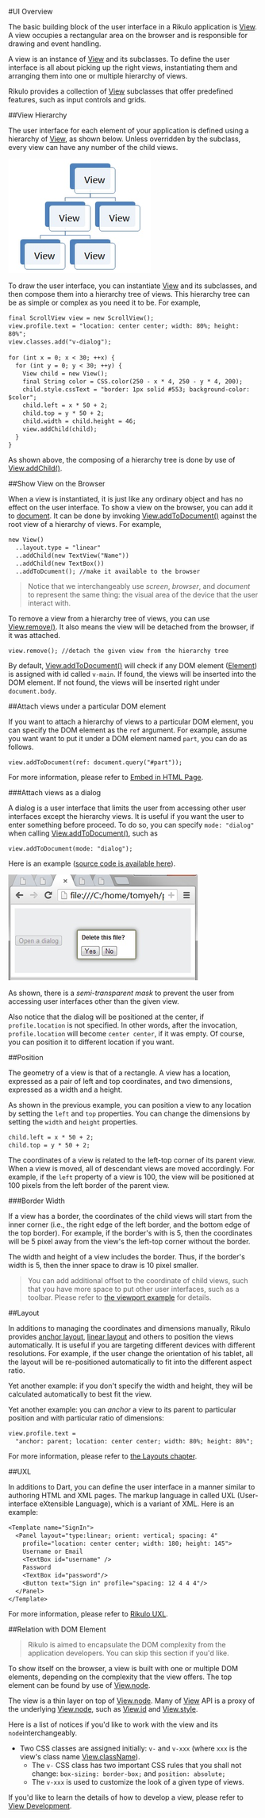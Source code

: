 #UI Overview

The basic building block of the user interface in a Rikulo application is [View](api:view). A view occupies a rectangular area on the browser and is responsible for drawing and event handling.

A view is an instance of [View](api:view) and its subclasses. To define the user interface is all about picking up the right views, instantiating them and arranging them into one or multiple hierarchy of views.

Rikulo provides a collection of [View](api:view) subclasses that offer predefined features, such as input controls and grids.

##View Hierarchy

The user interface for each element of your application is defined using a hierarchy of [View](api:view), as shown below. Unless overridden by the subclass, every view can have any number of the child views.

![Tree of Views](view-hierarchy.jpg?raw=true)

To draw the user interface, you can instantiate [View](api:view) and its subclasses, and then compose them into a hierarchy tree of views. This hierarchy tree can be as simple or complex as you need it to be. For example,

    final ScrollView view = new ScrollView();
    view.profile.text = "location: center center; width: 80%; height: 80%";
    view.classes.add("v-dialog");

    for (int x = 0; x < 30; ++x) {
      for (int y = 0; y < 30; ++y) {
        View child = new View();
        final String color = CSS.color(250 - x * 4, 250 - y * 4, 200);
        child.style.cssText = "border: 1px solid #553; background-color: $color";
        child.left = x * 50 + 2;
        child.top = y * 50 + 2;
        child.width = child.height = 46;
        view.addChild(child);
      }
    }

As shown above, the composing of a hierarchy tree is done by use of [View.addChild()](api:view).

##Show View on the Browser

When a view is instantiated, it is just like any ordinary object and has no effect on the user interface. To show a view on the browser, you can add it to [document](dart:html). It can be done by invoking [View.addToDocument()](api:view) against the root view of a hierarchy of views. For example,

    new View()
      ..layout.type = "linear"
      ..addChild(new TextView("Name"))
      ..addChild(new TextBox())
      ..addToDcument(); //make it available to the browser

> Notice that we interchangeably use *screen*, *browser*, and *document* to represent the same thing: the visual area of the device that the user interact with.

To remove a view from a hierarchy tree of views, you can use [View.remove()](api:view). It also means the view will be detached from the browser, if it was attached.

    view.remove(); //detach the given view from the hierarchy tree

By default, [View.addToDocument()](api:view) will check if any DOM element ([Element](dart:html)) is assigned with id called `v-main`. If found, the views will be inserted into the DOM element. If not found, the views will be inserted right under `document.body`.

##Attach views under a particular DOM element

If you want to attach a hierarchy of views to a particular DOM element, you can specify the DOM element as the `ref` argument. For example, assume you want want to put it under a DOM element named `part`, you can do as follows.

    view.addToDocument(ref: document.query("#part"));

For more information, please refer to [Embed in HTML Page](Embed_in_HTML_Page.md).

###Attach views as a dialog

A dialog is a user interface that limits the user from accessing other user interfaces except the hierarchy views. It is useful if you want the user to enter something before proceed. To do so, you can specify `mode: "dialog"` when calling [View.addToDocument()](api:view), such as

    view.addToDocument(mode: "dialog");

Here is an example ([source code is available here](https://github.com/rikulo/rikulo/blob/master/test/TestDialog2.html)).

![Dialog](dialog.jpg?raw=true)

As shown, there is a *semi-transparent mask* to prevent the user from accessing user interfaces other than the given view.

Also notice that the dialog will be positioned at the center, if `profile.location` is not specified. In other words, after the invocation, `profile.location` will become `center center`, if it was empty. Of course, you can position it to different location if you want.

##Position

The geometry of a view is that of a rectangle. A view has a location, expressed as a pair of left and top coordinates, and two dimensions, expressed as a width and a height.

As shown in the previous example, you can position a view to any location by setting the `left` and `top` properties. You can change the dimensions by setting the `width` and `height` properties.

    child.left = x * 50 + 2;
    child.top = y * 50 + 2;

The coordinates of a view is related to the left-top corner of its parent view. When a view is moved, all of descendant views are moved accordingly. For example, if the `left` property of a view is 100, the view will be positioned at 100 pixels from the left border of the parent view. 

###Border Width

If a view has a border, the coordinates of the child views will start from the inner corner (i.e., the right edge of the left border, and the bottom edge of the top border). For example, if the border's with is 5, then the coordinates will be 5 pixel away from the view's the left-top corner without the border.

The width and height of a view includes the border. Thus, if the border's width is 5, then the inner space to draw is 10 pixel smaller.

> You can add additional offset to the coordinate of child views, such that you have more space to put other user interfaces, such as a toolbar. Please refer to [the viewport example](source:example) for details.

##Layout

In additions to managing the coordinates and dimensions manually, Rikulo provides [anchor layout](../../Layouts/Anchor_Layout.md), [linear layout](../../Layouts/Linear_Layout.md) and others to position the views automatically. It is useful if you are targeting different devices with different resolutions. For example, if the user change the orientation of his tablet, all the layout will be re-positioned automatically to fit into the different aspect ratio.

Yet another example: if you don't specify the width and height, they will be calculated automatically to best fit the view.

Yet another example: you can *anchor* a view to its parent to particular position and with particular ratio of dimensions:

    view.profile.text =
      "anchor: parent; location: center center; width: 80%; height: 80%";

For more information, please refer to [the Layouts chapter](../../Layouts/index.md).

##UXL

In additions to Dart, you can define the user interface in a manner similar to authoring HTML and XML pages. The markup language in called UXL (User-interface eXtensible Language), which is a variant of XML. Here is an example:

    <Template name="SignIn">
      <Panel layout="type:linear; orient: vertical; spacing: 4"
        profile="location: center center; width: 180; height: 145">
        Username or Email
        <TextBox id="username" />
        Password
        <TextBox id="password"/>
        <Button text="Sign in" profile="spacing: 12 4 4 4"/>
      </Panel>
    </Template>

For more information, please refer to [Rikulo UXL](../../UXL).

##Relation with DOM Element

> Rikulo is aimed to encapsulate the DOM complexity from the application developers. You can skip this section if you'd like.

To show itself on the browser, a view is built with one or multiple DOM elements, depending on the complexity that the view offers. The top element can be found by use of [View.node](api:view).

The view is a thin layer on top of [View.node](api:view). Many of [View](api:view) API is a proxy of the underlying [View.node](api:view), such as [View.id](api:view) and [View.style](api:view).

Here is a list of notices if you'd like to work with the view and its `node`interchangeably.

* Two CSS classes are assigned initially: `v-` and `v-xxx` (where `xxx` is the view's class name [View.className](api:view)).
    * The `v-` CSS class has two important CSS rules that you shall not change: `box-sizing: border-box;` and `position: absolute;`
    * The `v-xxx` is used to customize the look of a given type of views.

If you'd like to learn the details of how to develop a view, please refer to [View Development](../../View_Development).
